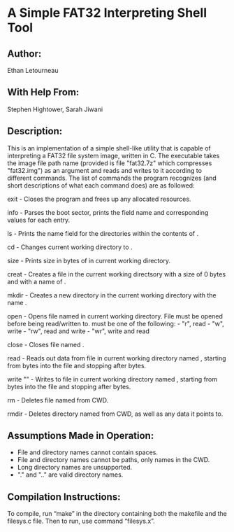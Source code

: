 # A Simple FAT32 Interpreting Shell Tool


Author:
-------
Ethan Letourneau


With Help From:
---------------
Stephen Hightower, Sarah Jiwani


Description:
------------
This is an implementation of a simple shell-like utility that is capable of interpreting a FAT32 file system image, written in C. 
The executable takes the image file path name (provided is file "fat32.7z" which compresses "fat32.img") as an argument and reads and writes to it according to different commands. 
The list of commands the program recognizes (and short descriptions of what each command does) are as followed:

exit - Closes the program and frees up any allocated resources.

info - Parses the boot sector, prints the field name and corresponding values for each entry.

ls <directory name> - Prints the name field for the directories within the contents of <directory name>.

cd <directory name> - Changes current working directory to <directory name>.

size <file name> - Prints size in bytes of <file name> in current working directory.

creat <file name> - Creates a file in the current working directsory with a size of 0 bytes and with a name of <file name>.

mkdir <directory name> - Creates a new directory in the current working directory with the name <directory name>.

open <file name> <mode> - Opens file named  <file name> in current working directory. File must be opened before being read/written to. <mode> must be one of the following: 
	- "r", read
	- "w", write
	- "rw", read and write
	- "wr", write and read

close <file name> - Closes file named <file name>.

read <file name> <offset> <size> - Reads out data from file in current working directory named <file name>, starting from <offset> bytes into the file and stopping after <size> bytes.

write <file name> <offset> <size> "<string>" - Writes <string> to file in current working directory named <file name>, starting from <offset> bytes into the file and stopping after <size> bytes.

rm <file name> - Deletes file named <file name> from CWD. 

rmdir <directory name> - Deletes directory named <directory name> from CWD, as well as any data it points to.


Assumptions Made in Operation:
------------------------------
- File and directory names cannot contain spaces.
- File and directory names cannot be paths, only names in the CWD.
- Long directory names are unsupported.
- "." and ".." are valid directory names.


Compilation Instructions: 
-------------------------
To compile, run “make” in the directory containing both the makefile and the filesys.c file. Then to run, use command “filesys.x”.

